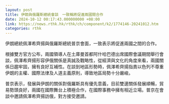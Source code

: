 ```yaml
---
layout: post
title: 伊朗與俄羅斯總統會談　一致稱將促進兩國間合作
date: 2024-10-12 00:17:43.000000000 +08:00
link: https://news.rthk.hk/rthk/ch/component/k2/1774146-20241012.htm
categories: rthk
---
```


伊朗總統佩澤希齊揚與俄羅斯總統普京會面，一致表示將促進兩國之間的合作。

根據雙方官方公布，兩國領導人在土庫曼首都阿什哈巴德出席國際會議期間舉行會談，佩澤希齊揚形容伊俄關係是真誠及戰略性，從經濟與文化的角度來看，兩國關係日趨牢固，擁有良好互補性。在談到地區形勢時，佩澤希齊揚指責以色列不尊重伊朗的主權、國際法律及人道主義原則，導致地區局勢十分嚴峻。

普京表示，發展與伊朗的關係對俄羅斯具有優先意義，目前雙邊關係發展順暢，貿易勢頭良好，兩國在國際舞台上積極合作，在國際事務中擁有相近立場。普京在會談中邀請佩澤希齊揚訪俄，對方接受邀請。
